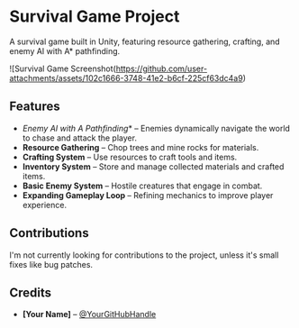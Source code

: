 # **Survival Game Project**  

A survival game built in Unity, featuring resource gathering, crafting, and enemy AI with A* pathfinding.  

![Survival Game Screenshot(https://github.com/user-attachments/assets/102c1666-3748-41e2-b6cf-225cf63dc4a9)

## **Features**  
- **Enemy AI with A* Pathfinding** – Enemies dynamically navigate the world to chase and attack the player.  
- **Resource Gathering** – Chop trees and mine rocks for materials.  
- **Crafting System** – Use resources to craft tools and items.  
- **Inventory System** – Store and manage collected materials and crafted items.  
- **Basic Enemy System** – Hostile creatures that engage in combat.  
- **Expanding Gameplay Loop** – Refining mechanics to improve player experience.  

## **Contributions**  
I'm not currently looking for contributions to the project, unless it's small fixes like bug patches.  

## **Credits**  
- **[Your Name]** – [@YourGitHubHandle](https://github.com/YourGitHubHandle)  
